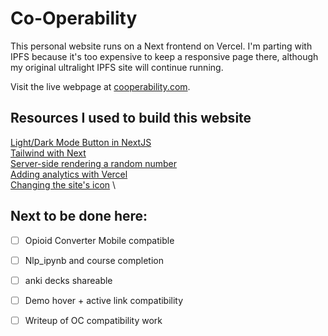 # Co-Operability

This personal website runs on a Next frontend on Vercel. I'm parting with IPFS because it's too expensive to keep a responsive page there, although my original ultralight IPFS site will continue running.

Visit the live webpage at [cooperability.com](https://www.cooperability.com).

## Resources I used to build this website

[Light/Dark Mode Button in NextJS](https://www.youtube.com/watch?v=optD7ns4ISQ) \
[Tailwind with Next](https://nextjs.org/docs/app/building-your-application/styling/tailwind-css) \
[Server-side rendering a random number](https://auroratide.com/posts/server-side-rendering-a-random-number) \
[Adding analytics with Vercel](https://ahmadrosid.com/blog/vercel-analytics-tutorial) \
[Changing the site's icon](https://stackoverflow.com/questions/74353529/how-to-add-a-favicon-to-a-nextjs-app-structure-possible-hydration-issue) \


## Next to be done here:
- [ ] Opioid Converter Mobile compatible
- [ ] Nlp_ipynb and course completion
- [ ] anki decks shareable
- [ ] Demo hover + active link compatibility
- [ ] Writeup of OC compatibility work


